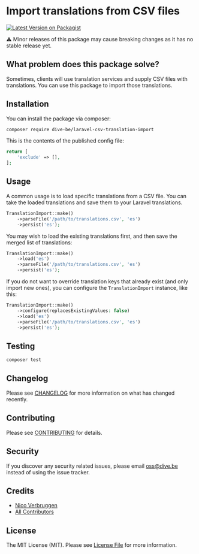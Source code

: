 # Import translations from CSV files

[![Latest Version on Packagist](https://img.shields.io/packagist/v/dive-be/laravel-csv-translation-import.svg?style=flat-square)](https://packagist.org/packages/dive-be/laravel-csv-translation-import)

⚠️ Minor releases of this package may cause breaking changes as it has no stable release yet.

## What problem does this package solve?

Sometimes, clients will use translation services and supply CSV files with translations. You can use this package to import those translations.

## Installation

You can install the package via composer:

```bash
composer require dive-be/laravel-csv-translation-import
```

This is the contents of the published config file:

```php
return [
    'exclude' => [],
];
```

## Usage

A common usage is to load specific translations from a CSV file. You can take the loaded translations and save them to your Laravel translations.

```php
TranslationImport::make()
    ->parseFile('/path/to/translations.csv', 'es')
    ->persist('es');
```

You may wish to load the existing translations first, and then save the merged list of translations:

```php
TranslationImport::make()
    ->load('es')
    ->parseFile('/path/to/translations.csv', 'es')
    ->persist('es');
```

If you do not want to override translation keys that already exist (and only import new ones), you can configure the `TranslationImport` instance, like this:

```php
TranslationImport::make()
    ->configure(replacesExistingValues: false)
    ->load('es')
    ->parseFile('/path/to/translations.csv', 'es')
    ->persist('es');
```

## Testing

```bash
composer test
```

## Changelog

Please see [CHANGELOG](CHANGELOG.md) for more information on what has changed recently.

## Contributing

Please see [CONTRIBUTING](CONTRIBUTING.md) for details.

## Security

If you discover any security related issues, please email oss@dive.be instead of using the issue tracker.

## Credits

- [Nico Verbruggen](https://github.com/dive-be)
- [All Contributors](../../contributors)

## License

The MIT License (MIT). Please see [License File](LICENSE.md) for more information.
